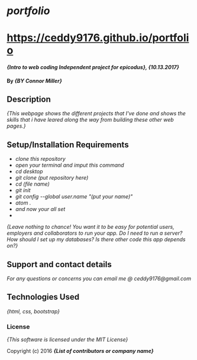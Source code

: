 # _portfolio_
# https://ceddy9176.github.io/portfolio

#### _{Intro to web coding Independent project for epicodus}, {10.13.2017}_

#### By _**{BY Connor Miller}**_

## Description

_{This webpage shows the different projects that I've done and shows the skills that i have leared along the way from building these other web pages.}_

## Setup/Installation Requirements

* _clone this repository_
* _open your terminal and imput this command_
* _cd desktop_
* _git clone (put repository here)_
* _cd (file name)_
* _git init_
* _git config --global user.name "(put your name)"_
* _atom ._
* _and now your all set_
*



_{Leave nothing to chance! You want it to be easy for potential users, employers and collaborators to run your app. Do I need to run a server? How should I set up my databases? Is there other code this app depends on?}_


## Support and contact details

_For any questions or concerns you can email me @ ceddy9176@gmail.com_

## Technologies Used

_{html, css, bootstrap}_

### License

*{This software is licensed under the MIT License}*

Copyright (c) 2016 **_{List of contributors or company name}_**
